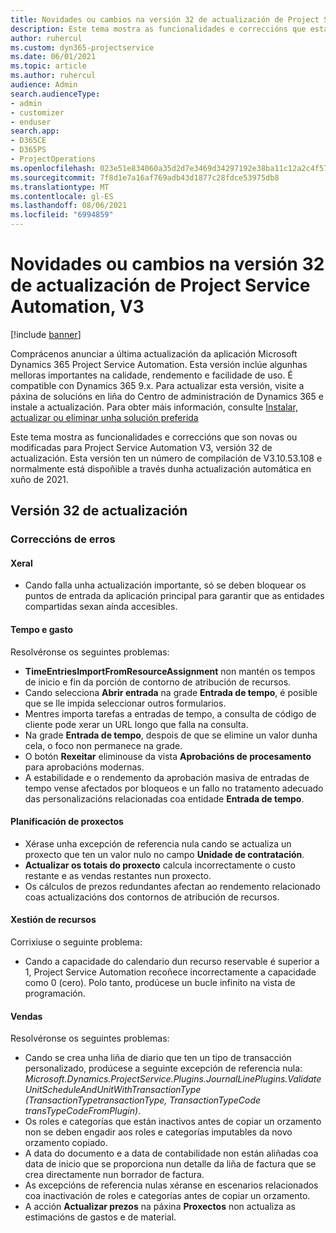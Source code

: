 ```yaml
---
title: Novidades ou cambios na versión 32 de actualización de Project Service Automation, V3
description: Este tema mostra as funcionalidades e correccións que están dispoñibles la versión 32 de actualización de Project Service Automation, V3.
author: ruhercul
ms.custom: dyn365-projectservice
ms.date: 06/01/2021
ms.topic: article
ms.author: ruhercul
audience: Admin
search.audienceType:
- admin
- customizer
- enduser
search.app:
- D365CE
- D365PS
- ProjectOperations
ms.openlocfilehash: 023e51e834060a35d2d7e3469d34297192e38ba11c12a2c4f57424213aba44ba
ms.sourcegitcommit: 7f8d1e7a16af769adb43d1877c28fdce53975db8
ms.translationtype: MT
ms.contentlocale: gl-ES
ms.lasthandoff: 08/06/2021
ms.locfileid: "6994859"
---
```

# <a name="whats-new-or-changed-in-project-service-automation-update-release-32-v3"></a>Novidades ou cambios na versión 32 de actualización de Project Service Automation, V3

[!include [banner](../includes/psa-now-project-operations.md)]

Comprácenos anunciar a última actualización da aplicación Microsoft Dynamics 365 Project Service Automation. Esta versión inclúe algunhas melloras importantes na calidade, rendemento e facilidade de uso. É compatible con Dynamics 365 9.x. Para actualizar esta versión, visite a páxina de solucións en liña do Centro de administración de Dynamics 365 e instale a actualización. Para obter máis información, consulte [Instalar, actualizar ou eliminar unha solución preferida](/power-platform/admin/install-remove-preferred-solution)

Este tema mostra as funcionalidades e correccións que son novas ou modificadas para Project Service Automation V3, versión 32 de actualización. Esta versión ten un número de compilación de V3.10.53.108 e normalmente está dispoñible a través dunha actualización automática en xuño de 2021.

## <a name="update-release-32"></a>Versión 32 de actualización

### <a name="bug-fixes"></a>Correccións de erros

#### <a name="general"></a>Xeral

- Cando falla unha actualización importante, só se deben bloquear os puntos de entrada da aplicación principal para garantir que as entidades compartidas sexan aínda accesibles.

#### <a name="time-and-expense"></a>Tempo e gasto

Resolvéronse os seguintes problemas:

- **TimeEntriesImportFromResourceAssignment** non mantén os tempos de inicio e fin da porción de contorno de atribución de recursos.
- Cando selecciona **Abrir entrada** na grade **Entrada de tempo**, é posible que se lle impida seleccionar outros formularios.
- Mentres importa tarefas a entradas de tempo, a consulta de código de cliente pode xerar un URL longo que falla na consulta.
- Na grade **Entrada de tempo**, despois de que se elimine un valor dunha cela, o foco non permanece na grade.
- O botón **Rexeitar** eliminouse da vista **Aprobacións de procesamento** para aprobacións modernas.
- A estabilidade e o rendemento da aprobación masiva de entradas de tempo vense afectados por bloqueos e un fallo no tratamento adecuado das personalizacións relacionadas coa entidade **Entrada de tempo**.

#### <a name="project-planning"></a>Planificación de proxectos

- Xérase unha excepción de referencia nula cando se actualiza un proxecto que ten un valor nulo no campo **Unidade de contratación**.
- **Actualizar os totais do proxecto** calcula incorrectamente o custo restante e as vendas restantes nun proxecto.
- Os cálculos de prezos redundantes afectan ao rendemento relacionado coas actualizacións dos contornos de atribución de recursos.

#### <a name="resource-management"></a>Xestión de recursos

Corrixiuse o seguinte problema:

- Cando a capacidade do calendario dun recurso reservable é superior a 1, Project Service Automation recoñece incorrectamente a capacidade como 0 (cero). Polo tanto, prodúcese un bucle infinito na vista de programación.

#### <a name="sales"></a>Vendas

Resolvéronse os seguintes problemas:

- Cando se crea unha liña de diario que ten un tipo de transacción personalizado, prodúcese a seguinte excepción de referencia nula: *Microsoft.Dynamics.ProjectService.Plugins.JournalLinePlugins.ValidateUnitScheduleAndUnitWithTransactionType (TransactionTypetransactionType, TransactionTypeCode transTypeCodeFromPlugin)*.
- Os roles e categorías que están inactivos antes de copiar un orzamento non se deben engadir aos roles e categorías imputables da novo orzamento copiado.
- A data do documento e a data de contabilidade non están aliñadas coa data de inicio que se proporciona nun detalle da liña de factura que se crea directamente nun borrador de factura.
- As excepcións de referencia nulas xéranse en escenarios relacionados coa inactivación de roles e categorías antes de copiar un orzamento.
- A acción **Actualizar prezos** na páxina **Proxectos** non actualiza as estimacións de gastos e de material.
